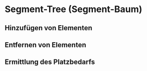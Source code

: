# Segment-Tree (Segment-Baum)

## Hinzufügen von Elementen

## Entfernen von Elementen

## Ermittlung des Platzbedarfs